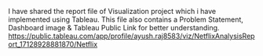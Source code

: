 I have shared the report file of Visualization project which i have implemented using Tableau. This file also contains a Problem Statement, Dashboard image & Tableau Public Link for better understanding.
https://public.tableau.com/app/profile/ayush.raj8583/viz/NetflixAnalysisReport_17128928881870/Netflix
